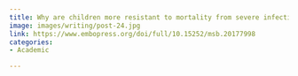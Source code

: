 ```yaml
---
title: Why are children more resistant to mortality from severe infections?
image: images/writing/post-24.jpg
link: https://www.embopress.org/doi/full/10.15252/msb.20177998
categories:
- Academic

---
```

